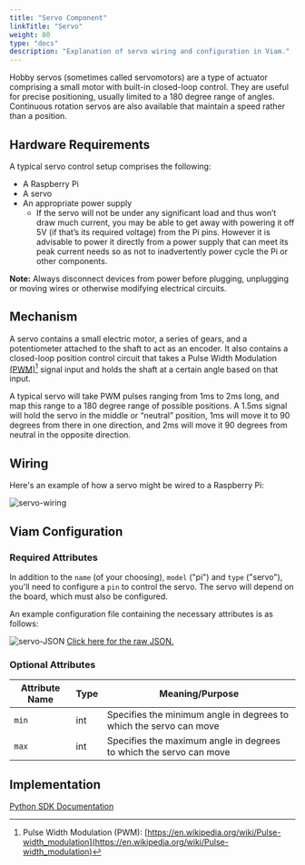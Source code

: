 ```yaml
---
title: "Servo Component"
linkTitle: "Servo"
weight: 80
type: "docs"
description: "Explanation of servo wiring and configuration in Viam."
---
```


Hobby servos (sometimes called servomotors) are a type of actuator comprising a small motor with built-in closed-loop control.
They are useful for precise positioning, usually limited to a 180 degree range of angles.
Continuous rotation servos are also available that maintain a speed rather than a position.

## Hardware Requirements
A typical servo control setup comprises the following:

- A Raspberry Pi
- A servo
- An appropriate power supply
    - If the servo will not be under any significant load and thus won’t draw much current, you may be able to get away with powering it off 5V (if that’s its required voltage) from the Pi pins.
    However it is advisable to power it directly from a power supply that can meet its peak current needs so as not to inadvertently power cycle the Pi or other components.

**Note:**
    Always disconnect devices from power before plugging, unplugging or moving wires or otherwise modifying electrical circuits.

## Mechanism
A servo contains a small electric motor, a series of gears, and a potentiometer attached to the shaft to act as an encoder.
It also contains a closed-loop position control circuit that takes a Pulse Width Modulation [(PWM)](https://en.wikipedia.org/wiki/Pulse-width_modulation)[^pwm] signal input and holds the shaft at a certain angle based on that input.

[^pwm]: Pulse Width Modulation (PWM): [https://en.wikipedia.org/wiki/Pulse-width_modulation](https://en.wikipedia.org/wiki/Pulse-width_modulation)

A typical servo will take PWM pulses ranging from 1ms to 2ms long, and map this range to a 180 degree range of possible positions.
A 1.5ms signal will hold the servo in the middle or “neutral” position, 1ms will move it to 90 degrees from there in one direction, and 2ms will move it 90 degrees from neutral in the opposite direction.

## Wiring
Here's an example of how a servo might be wired to a Raspberry Pi:  

![servo-wiring](../img/servo-wiring.png)

## Viam Configuration

### Required Attributes
In addition to the `name` (of your choosing), `model` ("pi") and `type` ("servo"), you'll need to configure a `pin` to control the servo.
The servo will depend on the board, which must also be configured.

An example configuration file containing the necessary attributes is as follows:  

![servo-JSON](../img/servo-json.png)
[Click here for the raw JSON.](../example-configs/servo-config.json)

### Optional Attributes
Attribute Name | Type | Meaning/Purpose
-------------- | ---- | ---------------
`min` | int | Specifies the minimum angle in degrees to which the servo can move  
`max` | int | Specifies the maximum angle in degrees to which the servo can move

## Implementation
[Python SDK Documentation](https://python.viam.dev/autoapi/viam/components/servo/index.html)